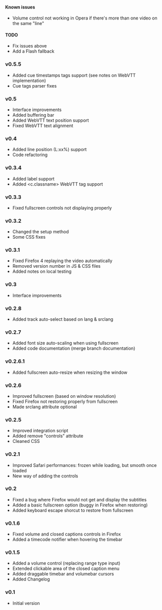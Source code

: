 #### Known issues
* Volume control not working in Opera if there's more than one video on the same "line"

#### TODO
* Fix issues above
* Add a Flash fallback

### v0.5.5
* Added cue timestamps tags support (see notes on WebVTT implementation)
* Cue tags parser fixes

### v0.5
* Interface improvements
* Added buffering bar
* Added WebVTT text position support
* Fixed WebVTT text alignment

### v0.4
* Added line position (L:xx%) support
* Code refactoring

### v0.3.4
* Added <track> label support
* Added <c.classname> WebVTT tag support

### v0.3.3
* Fixed fullscreen controls not displaying properly

### v0.3.2
* Changed the setup method
* Some CSS fixes

### v0.3.1
* Fixed Firefox 4 replaying the video automatically
* Removed version number in JS & CSS files
* Added notes on local testing

### v0.3
* Interface improvements

### v0.2.8
* Added track auto-select based on <html> lang & <track> srclang

### v0.2.7
* Added font size auto-scaling when using fullscreen
* Added code documentation (merge branch documentation)

### v0.2.6.1
* Added fullscreen auto-resize when resizing the window

### v0.2.6
* Improved fullscreen (based on window resolution)
* Fixed Firefox not restoring properly from fullscreen
* Made srclang attribute optional

### v0.2.5
* Improved integration script
* Added remove "controls" attribute
* Cleaned CSS

### v0.2.1
* Improved Safari performances: frozen while loading, but smooth once loaded
* New way of adding the controls

### v0.2
* Fixed a bug where Firefox would not get and display the subtitles
* Added a basic fullscreen option (buggy in Firefox when restoring)
* Added keyboard escape shorcut to restore from fullscreen

### v0.1.6
* Fixed volume and closed captions controls in Firefox
* Added a timecode notifier when hovering the timebar

### v0.1.5
* Added a volume control (replacing range type input)
* Extended clickable area of the closed caption menu
* Added draggable timebar and volumebar cursors
* Added Changelog

### v0.1
* Initial version
